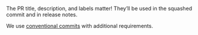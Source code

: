 The PR title, description, and labels matter!
They’ll be used in the squashed commit and in release notes.

We use
[conventional commits](https://www.conventionalcommits.org/)
with additional requirements.
